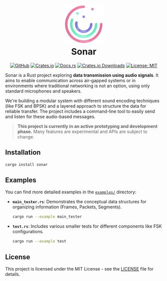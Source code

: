 <h1 align="center">
    <img src="https://raw.githubusercontent.com/Yrrrrrf/sonar/main/resources/img/sonar.png" alt="Sonar Icon" width="128">
    <div>Sonar</div>
</h1>

<div align="center">

[![GitHub](https://img.shields.io/badge/github-Yrrrrrf%2Fsonar-58A6FF?logo=github)](https://github.com/Yrrrrrf/sonar)
[![Crates.io](https://img.shields.io/crates/v/sonar.svg?logo=rust)](https://crates.io/crates/sonar)
[![Docs.rs](https://img.shields.io/badge/docs.rs-sonar-66c2a5)](https://docs.rs/sonar)
[![Crates.io Downloads](https://img.shields.io/crates/d/sonar)](https://crates.io/crates/sonar)
[![License: MIT](https://img.shields.io/badge/License-MIT-yellow.svg)](LICENSE)

</div>

Sonar is a Rust project exploring **data transmission using audio signals**. It aims to enable communication across air-gapped systems or in environments where traditional networking is not an option, using only standard microphones and speakers.

We're building a modular system with different sound encoding techniques (like FSK and BPSK) and a layered approach to structure the data for reliable transfer. The project includes a command-line tool to easily send and listen for these audio-based messages.

> **This project is currently in an active prototyping and development phase.** Many features are experimental and APIs are subject to change.

## Installation

```bash
cargo install sonar
```

## Examples

You can find more detailed examples in the [`examples/`](./examples/) directory:

*   **`main_tester.rs`**: Demonstrates the conceptual data structures for organizing information (Frames, Packets, Segments).
    ```bash
    cargo run --example main_tester
    ```
*   **`test.rs`**: Includes various smaller tests for different components like FSK configurations.
    ```bash
    cargo run --example test
    ```

## License

This project is licensed under the MIT License - see the [LICENSE](./LICENSE) file for details.